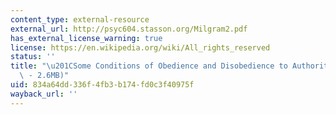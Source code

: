 ```yaml
---
content_type: external-resource
external_url: http://psyc604.stasson.org/Milgram2.pdf
has_external_license_warning: true
license: https://en.wikipedia.org/wiki/All_rights_reserved
status: ''
title: "\u201CSome Conditions of Obedience and Disobedience to Authority.\u201D (PDF\
  \ - 2.6MB)"
uid: 834a64dd-336f-4fb3-b174-fd0c3f40975f
wayback_url: ''
---
```

